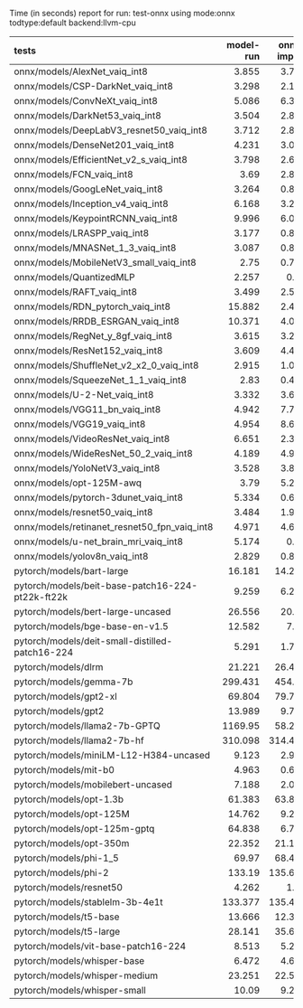 Time (in seconds) report for run: test-onnx using mode:onnx todtype:default backend:llvm-cpu

| tests                                            |   model-run |   onnx-import |   torch-mlir |   iree-compile |   inference |
|:-------------------------------------------------|------------:|--------------:|-------------:|---------------:|------------:|
| onnx/models/AlexNet_vaiq_int8                    |       3.855 |         3.766 |            0 |          5.045 |       0.399 |
| onnx/models/CSP-DarkNet_vaiq_int8                |       3.298 |         2.159 |            0 |          8.413 |       0.621 |
| onnx/models/ConvNeXt_vaiq_int8                   |       5.086 |         6.341 |            0 |         18.632 |       0.871 |
| onnx/models/DarkNet53_vaiq_int8                  |       3.504 |         2.889 |            0 |          7.491 |       0.63  |
| onnx/models/DeepLabV3_resnet50_vaiq_int8         |       3.712 |         2.811 |            0 |          8.928 |       1.762 |
| onnx/models/DenseNet201_vaiq_int8                |       4.231 |         3.095 |            0 |         27.7   |       0.371 |
| onnx/models/EfficientNet_v2_s_vaiq_int8          |       3.798 |         2.661 |            0 |         17.626 |       0.38  |
| onnx/models/FCN_vaiq_int8                        |       3.69  |         2.811 |            0 |          7.744 |       0.845 |
| onnx/models/GoogLeNet_vaiq_int8                  |       3.264 |         0.878 |            0 |          8.893 |       0.227 |
| onnx/models/Inception_v4_vaiq_int8               |       6.168 |         3.211 |            0 |          8.736 |       0     |
| onnx/models/KeypointRCNN_vaiq_int8               |       9.996 |         6.083 |            0 |          1.899 |       0     |
| onnx/models/LRASPP_vaiq_int8                     |       3.177 |         0.892 |            0 |          9.336 |      10.387 |
| onnx/models/MNASNet_1_3_vaiq_int8                |       3.087 |         0.885 |            0 |          7.09  |       0.17  |
| onnx/models/MobileNetV3_small_vaiq_int8          |       2.75  |         0.734 |            0 |          7.98  |       0.129 |
| onnx/models/QuantizedMLP                         |       2.257 |         0.28  |            0 |          0.94  |       0.066 |
| onnx/models/RAFT_vaiq_int8                       |       3.499 |         2.596 |            0 |          6.075 |       0     |
| onnx/models/RDN_pytorch_vaiq_int8                |      15.882 |         2.435 |            0 |         14.015 |     103.084 |
| onnx/models/RRDB_ESRGAN_vaiq_int8                |      10.371 |         4.073 |            0 |         31.553 |      65.501 |
| onnx/models/RegNet_y_8gf_vaiq_int8               |       3.615 |         3.245 |            0 |         11.227 |       0.53  |
| onnx/models/ResNet152_vaiq_int8                  |       3.609 |         4.452 |            0 |         14.612 |       0.645 |
| onnx/models/ShuffleNet_v2_x2_0_vaiq_int8         |       2.915 |         1.009 |            0 |          5.427 |       0.167 |
| onnx/models/SqueezeNet_1_1_vaiq_int8             |       2.83  |         0.447 |            0 |          4.201 |       0.136 |
| onnx/models/U-2-Net_vaiq_int8                    |       3.332 |         3.659 |            0 |         16.93  |       1.743 |
| onnx/models/VGG11_bn_vaiq_int8                   |       4.942 |         7.734 |            0 |          9.108 |       0.82  |
| onnx/models/VGG19_vaiq_int8                      |       4.954 |         8.698 |            0 |          9.639 |       1.028 |
| onnx/models/VideoResNet_vaiq_int8                |       6.651 |         2.387 |            0 |          3.996 |      81.571 |
| onnx/models/WideResNet_50_2_vaiq_int8            |       4.189 |         4.952 |            0 |          9.776 |       0.803 |
| onnx/models/YoloNetV3_vaiq_int8                  |       3.528 |         3.836 |            0 |         11.086 |      15.154 |
| onnx/models/opt-125M-awq                         |       3.79  |         5.243 |            0 |          6.419 |       0     |
| onnx/models/pytorch-3dunet_vaiq_int8             |       5.334 |         0.624 |            0 |          3.708 |      26.114 |
| onnx/models/resnet50_vaiq_int8                   |       3.484 |         1.997 |            0 |          7.22  |       0.381 |
| onnx/models/retinanet_resnet50_fpn_vaiq_int8     |       4.971 |         4.656 |            0 |          1.616 |       0     |
| onnx/models/u-net_brain_mri_vaiq_int8            |       5.174 |         0.82  |            0 |          3.584 |      57.449 |
| onnx/models/yolov8n_vaiq_int8                    |       2.829 |         0.821 |            0 |          9.452 |       5.233 |
| pytorch/models/bart-large                        |      16.181 |        14.247 |            0 |          6.68  |       0     |
| pytorch/models/beit-base-patch16-224-pt22k-ft22k |       9.259 |         6.219 |            0 |          9.922 |       0.739 |
| pytorch/models/bert-large-uncased                |      26.556 |        20.84  |            0 |          9.632 |       0     |
| pytorch/models/bge-base-en-v1.5                  |      12.582 |         7.55  |            0 |          3.841 |       0     |
| pytorch/models/deit-small-distilled-patch16-224  |       5.291 |         1.718 |            0 |          5.314 |       0.279 |
| pytorch/models/dlrm                              |      21.221 |        26.498 |            0 |         15.088 |       0     |
| pytorch/models/gemma-7b                          |     299.431 |       454.97  |            0 |        468.713 |      96.818 |
| pytorch/models/gpt2-xl                           |      69.804 |        79.794 |            0 |         90.818 |       9.049 |
| pytorch/models/gpt2                              |      13.989 |         9.754 |            0 |         11.709 |       4.774 |
| pytorch/models/llama2-7b-GPTQ                    |    1169.95  |        58.246 |            0 |         66.676 |      13.489 |
| pytorch/models/llama2-7b-hf                      |     310.098 |       314.446 |            0 |        361.334 |      45.606 |
| pytorch/models/miniLM-L12-H384-uncased           |       9.123 |         2.943 |            0 |          1.48  |       0     |
| pytorch/models/mit-b0                            |       4.963 |         0.615 |            0 |          6.564 |       0.396 |
| pytorch/models/mobilebert-uncased                |       7.188 |         2.002 |            0 |         13.513 |       0.263 |
| pytorch/models/opt-1.3b                          |      61.383 |        63.881 |            0 |         37.945 |       0     |
| pytorch/models/opt-125M                          |      14.762 |         9.283 |            0 |          4.368 |       0     |
| pytorch/models/opt-125m-gptq                     |      64.838 |         6.775 |            0 |          3.039 |       0     |
| pytorch/models/opt-350m                          |      22.352 |        21.124 |            0 |         10.377 |       0     |
| pytorch/models/phi-1_5                           |      69.97  |        68.438 |            0 |         79.179 |      13.321 |
| pytorch/models/phi-2                             |     133.19  |       135.657 |            0 |        147.432 |      24.354 |
| pytorch/models/resnet50                          |       4.262 |         1.78  |            0 |          4.759 |       0.422 |
| pytorch/models/stablelm-3b-4e1t                  |     133.377 |       135.408 |            0 |        155.699 |      24.846 |
| pytorch/models/t5-base                           |      13.666 |        12.386 |            0 |         19.182 |      12.127 |
| pytorch/models/t5-large                          |      28.141 |        35.695 |            0 |         51.046 |      20.943 |
| pytorch/models/vit-base-patch16-224              |       8.513 |         5.223 |            0 |          8.544 |       0.641 |
| pytorch/models/whisper-base                      |       6.472 |         4.663 |            0 |          2.178 |       0     |
| pytorch/models/whisper-medium                    |      23.251 |        22.596 |            0 |         12.006 |       0     |
| pytorch/models/whisper-small                     |      10.09  |         9.202 |            0 |          4.599 |       0     |
